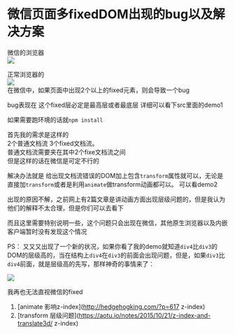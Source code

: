 # 微信页面多fixedDOM出现的bug以及解决方案

微信的浏览器  
![](https://github.com/semi-xi/blog/raw/master/fixedbug/src/img/wrong.png)  

正常浏览器的  
![](https://github.com/semi-xi/blog/raw/master/fixedbug/src/img/right.png)  
在微信中，如果页面中出现2个以上的fixed元素，则会导致一个bug

bug表现在 这个fixed层必定是最高层或者最底层  详细可以看下src里面的demo1

如果需要跑环境的话就`npm install`

首先我的需求是这样的  
2个普通文档流 3个fixed文档流。  
普通文档流需要夹在其中2个fixe文档流之间  
但是这样的话在微信是可定不行的  


解决办法就是 给出现文档流错误的DOM加上包含`transform`属性就可以，无论是直接加`transform`或者是利用`animate`做transform动画都可以。  可以看demo2

出现的原因不解，之前网上有2篇文章是讲动画方面出现层级问题的，但是我认为他们的解释不太合理，但是你们可以去看下

而且这里需要特别说明一些，这个问题只会出现在微信，其他原生浏览器以及内嵌客户端暂时没有发现这个情况

PS：
又又又出现了一个新的状况，如果你看了我的demo就知道`div4`比`div3`的DOM的层级高的，当在结构上`div4`在`div3`的前面会出现问题，但是，如果`div3`比`div4`前面，就是层级高的先写，那样神奇的事情来了：

![](https://github.com/semi-xi/blog/raw/master/fixedbug/src/img/other.png)

我再也无法直视微信的fixed


1. [animate 影响z-index](http://hedgehogking.com/?p=617  z-index)
1. [transform 层级问题](https://aotu.io/notes/2015/10/21/z-index-and-translate3d/ z-index)
